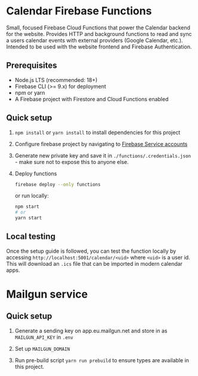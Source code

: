 # Calendar Firebase Functions

Small, focused Firebase Cloud Functions that power the Calendar backend for the website. Provides HTTP and background functions to read and sync a users calendar events with external providers (Google Calendar, etc.). Intended to be used with the website frontend and Firebase Authentication.

## Prerequisites
- Node.js LTS (recommended: 18+)
- Firebase CLI (>= 9.x) for deployment
- npm or yarn
- A Firebase project with Firestore and Cloud Functions enabled

## Quick setup
1. `npm install` or `yarn install` to install dependencies for this project

2. Configure firebase project by navigating to [Firebase Service accounts](https://console.firebase.google.com/u/0/project/_/settings/serviceaccounts/adminsdk)

3. Generate new private key and save it in `./functions/.credentials.json` - make sure not to expose this to anyone else.

4. Deploy functions
    ```bash
    firebase deploy --only functions
    ```
    or run locally:
    ```bash
    npm start
    # or
    yarn start
    ```

## Local testing

Once the setup guide is followed, you can test the function locally by accessing `http://localhost:5001/calendar/<uid>` where `<uid>` is a user id. This will download an `.ics` file that can be imported in modern calendar apps.

# Mailgun service

## Quick setup

1. Generate a sending key on app.eu.mailgun.net and store in as `MAILGUN_API_KEY` in `.env`

2. Set up `MAILGUN_DOMAIN`

3. Run pre-build script `yarn run prebuild` to ensure types are available in this project.